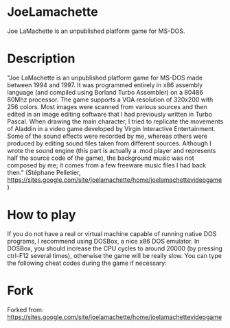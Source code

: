 JoeLamachette
=============

Joe LaMachette is an unpublished platform game for MS-DOS.

Description
========================

"Joe LaMachette is an unpublished platform game for MS-DOS made between 1994 and 1997. 
It was programmed entirely in x86 assembly language (and compiled using Borland Turbo Assembler)
on a 80486 80Mhz processor. The game supports a VGA resolution of 320x200 with 256 colors.
Most images were scanned from various sources and then edited in an image editing software that I had previously
written in Turbo Pascal. When drawing the main character, I tried to replicate the movements of Aladdin in a video
game developed by Virgin Interactive Entertainment. Some of the sound effects were recorded by me, whereas others 
were produced by editing sound files taken from different sources. Although I wrote the sound engine 
(this part is actually a .mod player and represents half the source code of the game), 
the background music was not composed by me; it comes from a few freeware music files I had back then." (Stéphane Pelletier, https://sites.google.com/site/joelamachette/home/joelamachettevideogame )

How to play
===========

If you do not have a real or virtual machine capable of running native DOS programs, I recommend using DOSBox, a nice x86 DOS emulator.
In DOSBox, you should increase the CPU cycles to around 20000 (by pressing ctrl-F12 several times), 
otherwise the game will be really slow. You can type the following cheat codes during the game if necessary:


Fork
====

Forked from: https://sites.google.com/site/joelamachette/home/joelamachettevideogame
